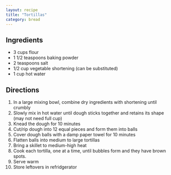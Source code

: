 ```yaml
---
layout: recipe
title: "Tortillas"
category: bread
---
```


## Ingredients

- 3 cups flour
- 1 1/2 teaspoons baking powder
- 2 teaspoons salt
- 1/2 cup vegetable shortening (can be substituted)
- 1 cup hot water

## Directions

1. In a large mixing bowl, combine dry ingredients with shortening until crumbly
2. Slowly mix in hot water until dough sticks together and retains its shape (may not need full cup)
3. Knead the dough for 10 minutes
4. Cut/rip dough into 12 equal pieces and form them into balls
5. Cover dough balls with a damp paper towel for 10 minutes
6. Flatten balls into medium to large tortillas
7. Bring a skillet to medium-high heat
8. Cook each tortilla, one at a time, until bubbles form and they have brown spots.
9. Serve warm
10. Store leftovers in refridgerator
